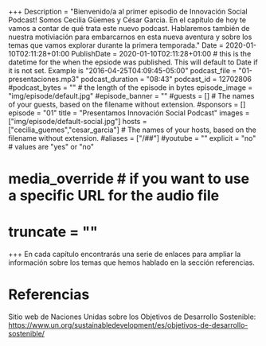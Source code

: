 +++
Description = "Bienvenido/a al primer episodio de Innovación Social Podcast! Somos Cecilia Güemes y César Garcia. En el capítulo de hoy te vamos a contar de qué trata este nuevo podcast. Hablaremos también de nuestra motiviación para embarcarnos en esta nueva aventura y sobre los temas que vamos explorar durante la primera temporada."
Date = 2020-01-10T02:11:28+01:00
PublishDate = 2020-01-10T02:11:28+01:00 # this is the datetime for the when the epsiode was published. This will default to Date if it is not set. Example is "2016-04-25T04:09:45-05:00"
podcast_file = "01-presentaciones.mp3"
podcast_duration = "08:43"
podcast_id = 12702806
#podcast_bytes = "" # the length of the episode in bytes
episode_image = "img/episode/default.jpg"
#episode_banner = ""
#guests = [] # The names of your guests, based on the filename without extension.
#sponsors = []
episode = "01"
title = "Presentamos Innovación Social Podcast"
images = ["img/episode/default-social.jpg"]
hosts = ["cecilia_guemes","cesar_garcia"] # The names of your hosts, based on the filename without extension.
#aliases = ["/##"]
#youtube = ""
explicit = "no" # values are "yes" or "no"
# media_override # if you want to use a specific URL for the audio file
# truncate = ""
+++
En cada capítulo encontrarás una serie de enlaces para ampliar la información sobre los temas que hemos hablado en la sección referencias.

# Referencias
Sitio web de Naciones Unidas sobre los Objetivos de Desarrollo Sostenible: https://www.un.org/sustainabledevelopment/es/objetivos-de-desarrollo-sostenible/

